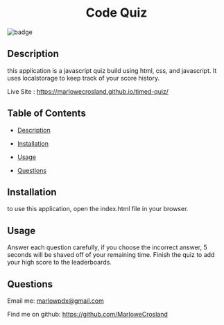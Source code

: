 
<h1 align="center">Code Quiz</h1>

![badge](https://img.shields.io/badge/license-Apache-brightgreen)<br />

## Description
this application is a javascript quiz build using html, css, and javascript. It uses localstorage to keep track of your score history.

Live Site  :  https://marlowecrosland.github.io/timed-quiz/

## Table of Contents
- [Description](#description)
- [Installation](#installation)
- [Usage](#usage)

- [Questions](#questions)

## Installation
to use this application, open the index.html file in your browser.
        
## Usage
Answer each question carefully, if you choose the incorrect answer, 5 seconds will be shaved off of your remaining time. Finish the quiz to add your high score to the leaderboards.

## Questions

Email me: marlowpdx@gmail.com

Find me on github: https://github.com/MarloweCrosland
